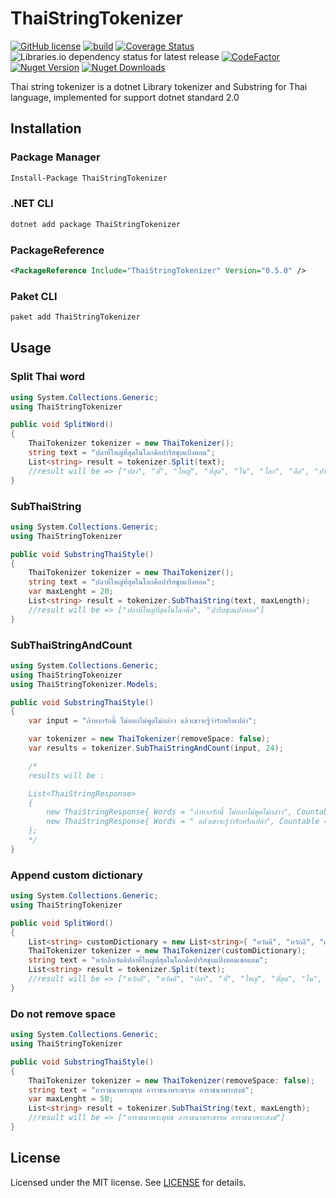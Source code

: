 # ThaiStringTokenizer

[![GitHub license](https://img.shields.io/badge/license-MIT-blue.svg)](https://github.com/chaiwatmat/ThaiStringTokenizer/blob/master/LICENSE)
[![build](https://github.com/chaiwatmat/ThaiStringTokenizer/workflows/build/badge.svg?branch=master)](https://github.com/chaiwatmat/ThaiStringTokenizer/workflows/build/badge.svg?branch=master)
[![Coverage Status](https://coveralls.io/repos/github/chaiwatmat/ThaiStringTokenizer/badge.svg)](https://coveralls.io/github/chaiwatmat/ThaiStringTokenizer)
![Libraries.io dependency status for latest release](https://img.shields.io/librariesio/release/nuget/thaistringtokenizer)
[![CodeFactor](https://www.codefactor.io/repository/github/chaiwatmat/thaistringtokenizer/badge)](https://www.codefactor.io/repository/github/chaiwatmat/thaistringtokenizer)
[![Nuget Version](https://img.shields.io/nuget/v/ThaiStringTokenizer.svg)](https://www.nuget.org/packages/ThaiStringTokenizer)
[![Nuget Downloads](https://img.shields.io/nuget/dt/ThaiStringTokenizer.svg)](https://www.nuget.org/packages/ThaiStringTokenizer)

Thai string tokenizer is a dotnet Library tokenizer and Substring for Thai language, implemented for support dotnet standard 2.0

## Installation

### Package Manager

```bat
Install-Package ThaiStringTokenizer
```

### .NET CLI

```sh
dotnet add package ThaiStringTokenizer
```

### PackageReference

```xml
<PackageReference Include="ThaiStringTokenizer" Version="0.5.0" />
```

### Paket CLI

```sh
paket add ThaiStringTokenizer
```

## Usage

### Split Thai word

```cs
using System.Collections.Generic;
using ThaiStringTokenizer

public void SplitWord()
{
    ThaiTokenizer tokenizer = new ThaiTokenizer();
    string text = "ปลาที่ใหญ่ที่สุดในโลกคือปารีสชุบแป้งทอด";
    List<string> result = tokenizer.Split(text);
    //result will be => ["ปลา", "ที่", "ใหญ่", "ที่สุด", "ใน", "โลก", "คือ", "ปารีส", "ชุบ", "แป้ง", "ทอด"]
}
```

### SubThaiString

```cs
using System.Collections.Generic;
using ThaiStringTokenizer

public void SubstringThaiStyle()
{
    ThaiTokenizer tokenizer = new ThaiTokenizer();
    string text = "ปลาที่ใหญ่ที่สุดในโลกคือปารีสชุบแป้งทอด";
    var maxLenght = 20;
    List<string> result = tokenizer.SubThaiString(text, maxLength);
    //result will be => ["ปลาที่ใหญ่ที่สุดในโลกคือ", "ปารีสชุบแป้งทอด"]
}
```

### SubThaiStringAndCount

```cs
using System.Collections.Generic;
using ThaiStringTokenizer
using ThaiStringTokenizer.Models;

public void SubstringThaiStyle()
{
    var input = "ถ้าหากรักนี้ ไม่บอกไม่พูดไม่กล่าว แล้วเขาจะรู้ว่ารักหรือเปล่า";

    var tokenizer = new ThaiTokenizer(removeSpace: false);
    var results = tokenizer.SubThaiStringAndCount(input, 24);

    /*
    results will be :

    List<ThaiStringResponse>
    {
        new ThaiStringResponse{ Words = "ถ้าหากรักนี้ ไม่บอกไม่พูดไม่กล่าว", Countable = 24},
        new ThaiStringResponse{ Words = " แล้วเขาจะรู้ว่ารักหรือเปล่า", Countable = 21}
    };
    */
}
```

### Append custom dictionary

```cs
using System.Collections.Generic;
using ThaiStringTokenizer

public void SplitWord()
{
    List<string> customDictionary = new List<string>{ "หวัดดี", "หวักลี", "เชอแตม" };
    ThaiTokenizer tokenizer = new ThaiTokenizer(customDictionary);
    string text = "หวักลีหวัดดีปลาที่ใหญ่ที่สุดในโลกคือปารีสชุบแป้งทอดเชอแตม";
    List<string> result = tokenizer.Split(text);
    //result will be => ["หวักลี", "หวัดดี", "ปลา", "ที่", "ใหญ่", "ที่สุด", "ใน", "โลก", "คือ", "ปารีส", "ชุบ", "แป้ง", "ทอด", "เชอแตม"]
}
```

### Do not remove space

```cs
using System.Collections.Generic;
using ThaiStringTokenizer

public void SubstringThaiStyle()
{
    ThaiTokenizer tokenizer = new ThaiTokenizer(removeSpace: false);
    string text = "อาราธนาพระพุทธ อาราธนาพระธรรม อาราธนาพระสงฆ์";
    var maxLenght = 50;
    List<string> result = tokenizer.SubThaiString(text, maxLength);
    //result will be => ["อาราธนาพระพุทธ อาราธนาพระธรรม อาราธนาพระสงฆ์"]
}
```

## License

Licensed under the MIT license. See [LICENSE](LICENSE) for details.
